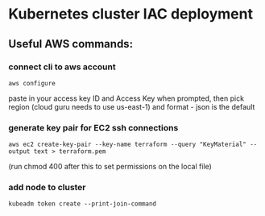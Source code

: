 # Kubernetes cluster IAC deployment

## Useful AWS commands:

### connect cli to aws account

`aws configure`

paste in your access key ID and Access Key when prompted, then pick region (cloud guru needs to use us-east-1) and format - json is the default

### generate key pair for EC2 ssh connections

`aws ec2 create-key-pair --key-name terraform --query "KeyMaterial" --output text > terraform.pem`

(run chmod 400 after this to set permissions on the local file)

### add node to cluster

`kubeadm token create --print-join-command`
